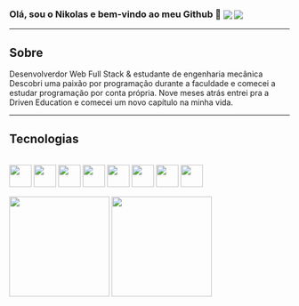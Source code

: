 ### Olá, sou o Nikolas e bem-vindo ao meu Github 👋 <a href = "mailto:nkls99@gmail.com"><img align="center" src="https://img.shields.io/badge/Gmail-D14836?style=for-the-badge&logo=gmail&logoColor=white" target="_blank"></a> <a href = "https://www.linkedin.com/in/NikolasRR/"><img align="center" src="https://img.shields.io/badge/LinkedIn-0077B5?style=for-the-badge&logo=linkedin&logoColor=white" target="_blank"></a>

___

## Sobre

Desenvolverdor Web Full Stack & estudante de engenharia mecânica
Descobri uma paixão por programação durante a faculdade e comecei a estudar programação por conta própria.
Nove meses atrás entrei pra a Driven Education e comecei um novo capítulo na minha vida.

___
## Tecnologias

<div style="display: inline_block"><br>
    <img align="center" src="https://cdn.jsdelivr.net/gh/devicons/devicon/icons/javascript/javascript-original.svg" width="40" height="40"/>
    <img align="center" src="https://cdn.jsdelivr.net/gh/devicons/devicon/icons/typescript/typescript-plain.svg" width="40" height="40"/>
    <img align="center" src="https://cdn.jsdelivr.net/gh/devicons/devicon/icons/react/react-original.svg" width="40" height="40"/>
    <img align="center" src="https://cdn.jsdelivr.net/gh/devicons/devicon/icons/html5/html5-original.svg" width="40" height="40"/>
    <img align="center" src="https://cdn.jsdelivr.net/gh/devicons/devicon/icons/css3/css3-original.svg" width="40" height="40"/>
    <img align="center" src="https://cdn.jsdelivr.net/gh/devicons/devicon/icons/postgresql/postgresql-plain-wordmark.svg" width="40" height="40"/>
    <img align="center" src="https://cdn.jsdelivr.net/gh/devicons/devicon/icons/visualstudio/visualstudio-plain.svg" width="40" height="40"/>
    <img align="center" src="https://cdn.jsdelivr.net/gh/devicons/devicon/icons/python/python-original.svg" width="40" height="40"/>
  </div><br/>

<div>
<img height="180em" src="https://github-readme-stats.vercel.app/api?username=NikolasRR&show_icons=true&theme=radical" />
<img height="180em" src="https://github-readme-stats.vercel.app/api/top-langs/?username=NikolasRR&layout=compact&theme=radical&include_all_commits=true&count_private=true" />
</div>
